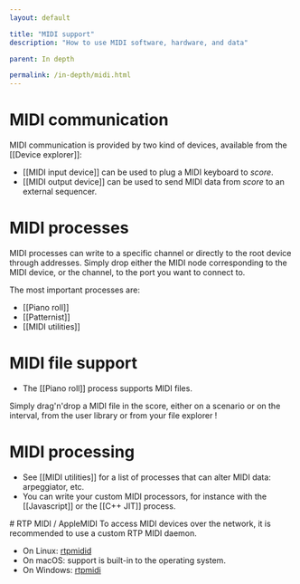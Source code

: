 ```yaml
---
layout: default

title: "MIDI support"
description: "How to use MIDI software, hardware, and data"

parent: In depth

permalink: /in-depth/midi.html
---
```


# MIDI communication

MIDI communication is provided by two kind of devices, available from the [[Device explorer]]:
* [[MIDI input device]] can be used to plug a MIDI keyboard to *score*.
* [[MIDI output device]] can be used to send MIDI data from *score* to an external sequencer.

# MIDI processes

MIDI processes can write to a specific channel or directly to the root device
through addresses. Simply drop either the MIDI node corresponding to the MIDI device, or the channel, to the port you want to connect to.

The most important processes are:
- [[Piano roll]]
- [[Patternist]]
- [[MIDI utilities]]

# MIDI file support

* The [[Piano roll]] process supports MIDI files.

Simply drag'n'drop a MIDI file in the score, either on a scenario or on the interval, from the user library or from your file explorer !

# MIDI processing

* See [[MIDI utilities]] for a list of processes that can alter MIDI data: arpeggiator, etc.
* You can write your custom MIDI processors, for instance with the [[Javascript]] or the [[C++ JIT]] process.

# RTP MIDI / AppleMIDI
To access MIDI devices over the network, it is recommended to use a custom RTP MIDI daemon.

- On Linux: [rtpmidid](https://github.com/davidmoreno/rtpmidid)
- On macOS: support is built-in to the operating system.
- On Windows: [rtpmidi](https://www.tobias-erichsen.de/software/rtpmidi.html)